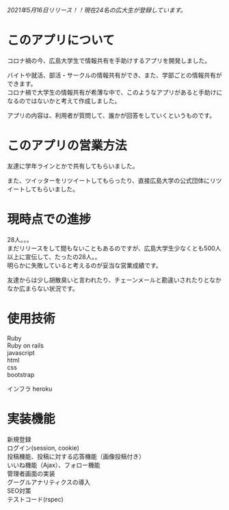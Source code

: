 *2021年5月16日リリース！！現在24名の広大生が登録しています。*

# このアプリについて

コロナ禍の今、広島大学生で情報共有を手助けするアプリを開発しました。

バイトや就活、部活・サークルの情報共有ができ、また、学部ごとの情報共有ができます。  
コロナ禍で大学生の情報共有が希薄な中で、このようなアプリがあると手助けになるのではないかと考えて作成しました。
 
アプリの内容は、利用者が質問して、誰かが回答をしていくというものです。

# このアプリの営業方法

友達に学年ラインとかで共有してもらいました。

また、ツイッターをリツイートしてもらったり、直接広島大学の公式団体にリツイートしてもらいました。

# 現時点での進捗

28人。。。  
まだリリースをして間もないこともあるのですが、広島大学生少なくとも500人以上に宣伝して、たったの28人。。  
明らかに失敗していると考えるのが妥当な営業成績です。

友達からは少し胡散臭いと言われたり、チェーンメールと勘違いされたりとなかなか広まらない状況です。

# 使用技術

Ruby  
Ruby on rails  
javascript  
html  
css  
bootstrap

インフラ
heroku

# 実装機能

新規登録    
ログイン(session, cookie)  
投稿機能、投稿に対する応答機能（画像投稿付き）  
いいね機能（Ajax）、フォロー機能  
管理者画面の実装  
グーグルアナリティクスの導入  
SEO対策  
テストコード(rspec)


